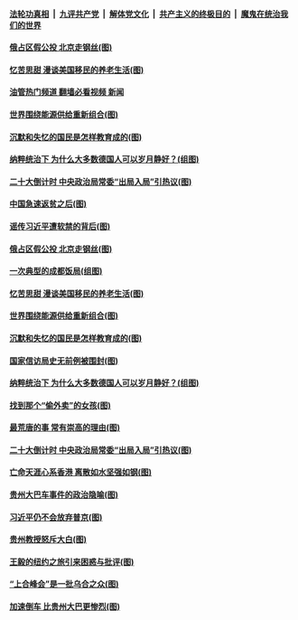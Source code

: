 ####  [法轮功真相](../../../../basic/blob/master/README.md?t=09292001) &nbsp;|&nbsp; [九评共产党](../../../../9ping.md/blob/master/README.md?t=09292001) &nbsp;|&nbsp; [解体党文化](../../../../jtdwh.md/blob/master/README.md?t=09292001)  &nbsp;|&nbsp; [共产主义的终极目的](../../../../gczydzjmd.md/blob/master/README.md?t=09292001) &nbsp;|&nbsp; [魔鬼在统治我们的世界](../../../../mgztzwmdsj.md/blob/master/README.md?t=09292001) 

#### [俄占区假公投 北京走钢丝(图)](../pages/p4/1017845.md?t=09292001) 

#### [忆苦思甜 漫谈美国移民的养老生活(图)](../pages/p4/1017764.md?t=09292001) 

#### [油管热门频道 翻墙必看视频 新闻](http://209.250.226.216:81/youtube.html?09292001)

#### [世界围绕能源供给重新组合(图)](../pages/p4/1017753.md?t=09292001) 

#### [沉默和失忆的国民是怎样教育成的(图)](../pages/p4/1017754.md?t=09292001) 

#### [纳粹统治下 为什么大多数德国人可以岁月静好？(组图)](../pages/p4/1017752.md?t=09292001) 

#### [二十大倒计时 中央政治局常委“出局入局”引热议(图)](../pages/p4/1017669.md?t=09292001) 

#### [中国急速返贫之后(图)](../pages/p4/1017854.md?t=09292001) 

#### [谣传习近平遭软禁的背后(图)](../pages/p4/1017846.md?t=09292001) 

#### [俄占区假公投 北京走钢丝(图)](../pages/p4/1017845.md?t=09292001) 

#### [一次典型的成都饭局(组图)](../pages/p4/1017838.md?t=09292001) 

#### [忆苦思甜 漫谈美国移民的养老生活(图)](../pages/p4/1017764.md?t=09292001) 

#### [世界围绕能源供给重新组合(图)](../pages/p4/1017753.md?t=09292001) 

#### [沉默和失忆的国民是怎样教育成的(图)](../pages/p4/1017754.md?t=09292001) 

#### [国家信访局史无前例被围封(图)](../pages/p4/1017758.md?t=09292001) 

#### [纳粹统治下 为什么大多数德国人可以岁月静好？(组图)](../pages/p4/1017752.md?t=09292001) 

#### [找到那个“偷外卖”的女孩(图)](../pages/p4/1017671.md?t=09292001) 

#### [最荒唐的事 常有崇高的理由(图)](../pages/p4/1017670.md?t=09292001) 

#### [二十大倒计时 中央政治局常委“出局入局”引热议(图)](../pages/p4/1017669.md?t=09292001) 

#### [亡命天涯心系香港 离散如水坚强如钢(图)](../pages/p4/1017667.md?t=09292001) 

#### [贵州大巴车事件的政治隐喻(图)](../pages/p4/1017665.md?t=09292001) 

#### [习近平仍不会放弃普京(图)](../pages/p4/1017569.md?t=09292001) 

#### [贵州教授怒斥大白(图)](../pages/p4/1017568.md?t=09292001) 

#### [王毅的纽约之旅引来困惑与批评(图)](../pages/p4/1017567.md?t=09292001) 

#### [“上合峰会”是一批乌合之众(图)](../pages/p4/1017565.md?t=09292001) 


#### [加速倒车 比贵州大巴更惨烈(图)](../pages/p4/1017482.md?t=09292001) 

<img src='http://gfw-breaker.win/goodnews/indexes/p4.md' width='0px' height='0px'/>
